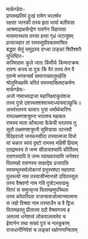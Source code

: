 मार्कण्डेयः-  
प्राप्तमप्रतिमं दुःखं रामेण भरतर्षभ  
रक्षसा जानकी तस्य हृता भार्या बलीयसा  
आश्रमाद्राक्षसेन्द्रेण रावणेन विहायसा  
मायामास्थाय तरसा हत्वा गृध्रं जटायुषम्  
प्रत्याजहार तां रामस्सुग्रीवबलमाश्रितः  
बद्ध्वा सेतुं समुद्रस्य दग्ध्वा लङ्कां शितैश्शरैः  
युधिष्ठिरः-  
कस्मिन्रामः कुले जातः किंवीर्यः किम्पराक्रमः  
रावणः कस्य वा पुत्रः किं वैरं तस्य तेन वै  
एतन्मे भगवन्सर्वं सम्यगाख्यातुमर्हसि  
श्रोतुमिच्छामि चरितं रामस्याक्लिष्टकर्मणः  
मार्कण्डेयः-  
अजो नामाभवद्राजा महानिक्ष्वाकुवंशजः  
तस्य पुत्रो दशरथश्शश्वत्स्वाध्यायवाञ्छुचिः॥  
अभवंस्तस्य चत्वारः पुत्रा धर्मार्थचारिणः  
रामलक्ष्मणशत्रुघ्ना भरतश्च महाबलः  
रामस्य माता कौसल्या कैकेयी भरतस्य तु  
सुतौ लक्ष्मणशत्रुघ्नौ सुमित्रायाः परन्तपौ  
विदेहराजो जनकस्सीता तस्यात्मजा विभो  
यां चकार स्वयं दृष्टो रामस्य महिषीं प्रियाम्  
एतद्रामस्य ते जन्म सीतायाश्चापि कीर्तितम्  
रावणस्यापि ते जन्म व्याख्यास्यामि जनेश्वर  
पितामहो रावणस्य साक्षाद्देवः प्रजापतिः  
स्वयम्भूस्सर्वलोकानां प्रभुस्स्रष्टा महातपाः  
पुलस्त्यो नाम तस्यासीन्मानसो दयितस्सुतः  
तस्य वैश्रवणो नाम गवि पुत्रोऽभवत्प्रभुः  
पितरं स समुत्सृज्य पितामहमुपस्थितः  
तस्य कोपात्पिता राजन्ससर्जात्मानमात्मना  
स जज्ञे विश्रवा नाम तस्यार्धेन च वै द्विजः  
पितामहस्तु प्रीतात्मा ददौ वैश्रवणस्य ह  
अमरत्वं धनेशत्वं लोकपालत्वमेव च  
ईशानेन तथा सख्यं पुत्रं च नलकूबरम्  
राजधानीनिवेशं च लङ्कां रक्षोगणान्विताम्  
